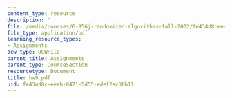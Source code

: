 ```yaml
---
content_type: resource
description: ''
file: /media/courses/6-856j-randomized-algorithms-fall-2002/fe434d8ceeab04715d55edef2ac08b11_hw9.pdf
file_type: application/pdf
learning_resource_types:
- Assignments
ocw_type: OCWFile
parent_title: Assignments
parent_type: CourseSection
resourcetype: Document
title: hw9.pdf
uid: fe434d8c-eeab-0471-5d55-edef2ac08b11
---
```

